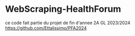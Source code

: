 # WebScraping-HealthForum

ce code fait partie du projet de fin d'annee 2A GL 2023/2024 
https://github.com/Ettalissimo/PFA2024
